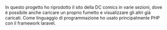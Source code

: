 In questo progetto ho riprodotto il sito della DC comics in varie sezioni, dove è possibile anche caricare un proprio fumetto e visualizzare gli altri già caricati.
Come linguaggio di programmazione ho usato principalmente PHP con il framework laravel.

